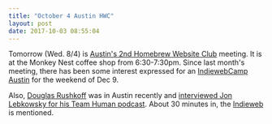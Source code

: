 ```yaml
---
title: "October 4 Austin HWC"
layout: post
date: 2017-10-03 08:55:04
---
```

Tomorrow (Wed. 8/4) is [Austin's 2nd Homebrew Website Club](https://indieweb.org/Homebrew_Website_Club#Austin) meeting.  It is at the Monkey Nest coffee shop from 6:30-7:30pm.  Since last month's meeting, there has been some interest expressed for an [IndiewebCamp Austin](https://indieweb.org/2017/Austin) for the weekend of Dec 9.

Also, [Douglas Rushkoff](http://teamhuman.fm/episodes/ep-55-jon-lebkowsky/) was in Austin recently and [interviewed Jon Lebkowsky for his Team Human podcast](http://teamhuman.fm/episodes/ep-55-jon-lebkowsky/).  About 30 minutes in, the [Indieweb](https://indieweb.org) is mentioned.
